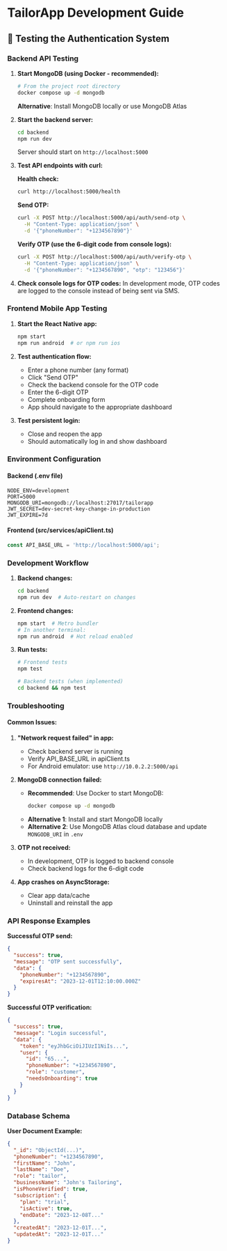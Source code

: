 # TailorApp Development Guide

## 🧪 Testing the Authentication System

### Backend API Testing

1. **Start MongoDB (using Docker - recommended):**
   ```bash
   # From the project root directory
   docker compose up -d mongodb
   ```
   
   **Alternative**: Install MongoDB locally or use MongoDB Atlas

2. **Start the backend server:**
   ```bash
   cd backend
   npm run dev
   ```
   Server should start on `http://localhost:5000`

2. **Test API endpoints with curl:**

   **Health check:**
   ```bash
   curl http://localhost:5000/health
   ```

   **Send OTP:**
   ```bash
   curl -X POST http://localhost:5000/api/auth/send-otp \
     -H "Content-Type: application/json" \
     -d '{"phoneNumber": "+1234567890"}'
   ```
   
   **Verify OTP (use the 6-digit code from console logs):**
   ```bash
   curl -X POST http://localhost:5000/api/auth/verify-otp \
     -H "Content-Type: application/json" \
     -d '{"phoneNumber": "+1234567890", "otp": "123456"}'
   ```

3. **Check console logs for OTP codes:**
   In development mode, OTP codes are logged to the console instead of being sent via SMS.

### Frontend Mobile App Testing

1. **Start the React Native app:**
   ```bash
   npm start
   npm run android  # or npm run ios
   ```

2. **Test authentication flow:**
   - Enter a phone number (any format)
   - Click "Send OTP" 
   - Check the backend console for the OTP code
   - Enter the 6-digit OTP
   - Complete onboarding form
   - App should navigate to the appropriate dashboard

3. **Test persistent login:**
   - Close and reopen the app
   - Should automatically log in and show dashboard

### Environment Configuration

#### Backend (.env file)
```env
NODE_ENV=development
PORT=5000
MONGODB_URI=mongodb://localhost:27017/tailorapp
JWT_SECRET=dev-secret-key-change-in-production
JWT_EXPIRE=7d
```

#### Frontend (src/services/apiClient.ts)
```typescript
const API_BASE_URL = 'http://localhost:5000/api';
```

### Development Workflow

1. **Backend changes:**
   ```bash
   cd backend
   npm run dev  # Auto-restart on changes
   ```

2. **Frontend changes:**
   ```bash
   npm start  # Metro bundler
   # In another terminal:
   npm run android  # Hot reload enabled
   ```

3. **Run tests:**
   ```bash
   # Frontend tests
   npm test
   
   # Backend tests (when implemented)
   cd backend && npm test
   ```

### Troubleshooting

#### Common Issues:

1. **"Network request failed" in app:**
   - Check backend server is running
   - Verify API_BASE_URL in apiClient.ts
   - For Android emulator: use `http://10.0.2.2:5000/api`

2. **MongoDB connection failed:**
   - **Recommended**: Use Docker to start MongoDB:
     ```bash
     docker compose up -d mongodb
     ```
   - **Alternative 1**: Install and start MongoDB locally
   - **Alternative 2**: Use MongoDB Atlas cloud database and update `MONGODB_URI` in `.env`

3. **OTP not received:**
   - In development, OTP is logged to backend console
   - Check backend logs for the 6-digit code

4. **App crashes on AsyncStorage:**
   - Clear app data/cache
   - Uninstall and reinstall the app

### API Response Examples

**Successful OTP send:**
```json
{
  "success": true,
  "message": "OTP sent successfully",
  "data": {
    "phoneNumber": "+1234567890",
    "expiresAt": "2023-12-01T12:10:00.000Z"
  }
}
```

**Successful OTP verification:**
```json
{
  "success": true,
  "message": "Login successful",
  "data": {
    "token": "eyJhbGciOiJIUzI1NiIs...",
    "user": {
      "id": "65...",
      "phoneNumber": "+1234567890",
      "role": "customer",
      "needsOnboarding": true
    }
  }
}
```

### Database Schema

**User Document Example:**
```json
{
  "_id": "ObjectId(...)",
  "phoneNumber": "+1234567890",
  "firstName": "John",
  "lastName": "Doe",
  "role": "tailor",
  "businessName": "John's Tailoring",
  "isPhoneVerified": true,
  "subscription": {
    "plan": "trial",
    "isActive": true,
    "endDate": "2023-12-08T..."
  },
  "createdAt": "2023-12-01T...",
  "updatedAt": "2023-12-01T..."
}
```